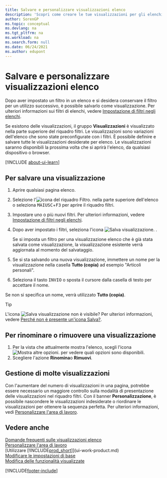```yaml
---
title: Salvare e personalizzare visualizzazioni elenco
description: 'Scopri come creare le tue visualizzazioni per gli elenchi filtrati e come salvare, rinominare e gestire tali visualizzazioni.'
author: SorenGP
ms.topic: conceptual
ms.devlang: na
ms.tgt_pltfrm: na
ms.workload: na
ms.search.form: null
ms.date: 06/24/2021
ms.author: edupont
---
```

# <a name="save-and-personalize-list-views"></a>Salvare e personalizzare visualizzazioni elenco

Dopo aver impostato un filtro in un elenco e si desidera conservare il filtro per un utilizzo successivo, è possibile salvarlo come visualizzazione. Per ulteriori informazioni sui filtri di elenchi, vedere [Impostazione di filtri negli elenchi](ui-enter-criteria-filters.md#setting-filters-on-lists).

Se esistono delle visualizzazioni, il gruppo **Visualizzazioni** è visualizzato nella parte superiore del riquadro filtri. Le visualizzazioni sono variazioni dell'elenco che sono state preconfigurate con i filtri. È possibile definire e salvare tutte le visualizzazioni desiderate per elenco. Le visualizzazioni saranno disponibili la prossima volta che si aprirà l'elenco, da qualsiasi dispositivo o browser.

[!INCLUDE [about-ui-learn](includes/about-ui-learn.md)]

## <a name="to-save-a-view"></a>Per salvare una visualizzazione

1. Aprire qualsiasi pagina elenco.
2. Selezione l'![icona del riquadro Filtro.](media/open-filter-pane-icon.png "Icona del riquadro filtri") nella parte superiore dell'elenco o seleziona <kbd>MAIUSC</kbd>+<kbd>F3</kbd> per aprire il riquadro filtri.
3. Impostare uno o più nuovi filtri. Per ulteriori informazioni, vedere [Impostazione di filtri negli elenchi](ui-enter-criteria-filters.md#setting-filters-on-lists).
4. Dopo aver impostato i filtri, seleziona l'icona ![Salva visualizzazione.](media/save_view_icon.png "Salva visualizzazione") .

    Se si imposta un filtro per una visualizzazione elenco che è già stata salvata come visualizzazione, la visualizzazione esistente verrà aggiornata al momento del salvataggio.
5. Se si sta salvando una nuova visualizzazione, immettere un nome per la visualizzazione nella casella **Tutto (copia)** ad esempio "Articoli personali".
6. Seleziona il tasto <kbd>INVIO</kbd> o sposta il cursore dalla casella di testo per accettare il nome.

Se non si specifica un nome, verrà utilizzato **Tutto (copia)**.

> [!TIP]
> L'icona ![Salva visualizzazione](media/save_view_icon.png "Salva visualizzazione") non è visibile? Per ulteriori informazioni, vedere [Perché non è presente un'icona Salva?](/dynamics365/business-central/ui-views-faq#save).

## <a name="to-rename-or-remove-a-view"></a>Per rinominare o rimuovere una visualizzazione

1. Per la vista che attualmente mostra l'elenco, scegli l'icona ![Mostra altre opzioni.](media/show-more-options-icon.png "Mostra altre opzioni") per vedere quali opzioni sono disponibili.
2. Scegliere l'azione **Rinomina**o **Rimuovi**.

## <a name="managing-many-views"></a>Gestione di molte visualizzazioni

Con l'aumentare del numero di visualizzazioni in una pagina, potrebbe essere necessario un maggiore controllo sulla modalità di presentazione delle visualizzazioni nel riquadro filtri. Con il banner **Personalizzazione**, è possibile nascondere le visualizzazioni indesiderate o riordinare le visualizzazioni per ottenere la sequenza perfetta. Per ulteriori informazioni, vedi [Personalizzare l'area di lavoro](ui-personalization-user.md).

## <a name="see-also"></a>Vedere anche

[Domande frequenti sulle visualizzazioni elenco](ui-views-faq.yml)  
[Personalizzare l'area di lavoro](ui-personalization-user.md)    
[Utilizzare [!INCLUDE[prod_short](includes/prod_short.md)]](ui-work-product.md)    
[Modificare le impostazioni di base](ui-change-basic-settings.md)  
[Modifica delle funzionalità visualizzate](ui-experiences.md)  


[!INCLUDE[footer-include](includes/footer-banner.md)]

